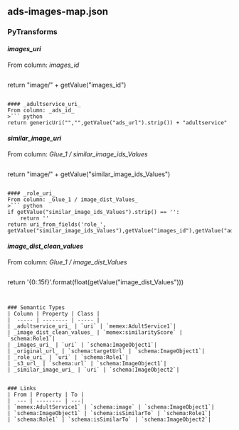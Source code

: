 ## ads-images-map.json

### PyTransforms
#### _images_uri_
From column: _images_id_
>``` python
return "image/" + getValue("images_id")
```

#### _adultservice_uri_
From column: _ads_id_
>``` python
return genericUri("","",getValue("ads_url").strip()) + "adultservice"
```

#### _similar_image_uri_
From column: _Glue_1 / similar_image_ids_Values_
>``` python
return "image/" + getValue("similar_image_ids_Values")
```

#### _role_uri_
From column: _Glue_1 / image_dist_Values_
>``` python
if getValue("similar_image_ids_Values").strip() == '':
    return ''
return uri_from_fields('role_', getValue("similar_image_ids_Values"),getValue("images_id"),getValue("ads_id"))
```

#### _image_dist_clean_values_
From column: _Glue_1 / image_dist_Values_
>``` python
return '{0:.15f}'.format(float(getValue("image_dist_Values")))
```


### Semantic Types
| Column | Property | Class |
|  ----- | -------- | ----- |
| _adultservice_uri_ | `uri` | `memex:AdultService1`|
| _image_dist_clean_values_ | `memex:similarityScore` | `schema:Role1`|
| _images_uri_ | `uri` | `schema:ImageObject1`|
| _original_url_ | `schema:targetUrl` | `schema:ImageObject1`|
| _role_uri_ | `uri` | `schema:Role1`|
| _s3_url_ | `schema:url` | `schema:ImageObject1`|
| _similar_image_uri_ | `uri` | `schema:ImageObject2`|


### Links
| From | Property | To |
|  --- | -------- | ---|
| `memex:AdultService1` | `schema:image` | `schema:ImageObject1`|
| `schema:ImageObject1` | `schema:isSimilarTo` | `schema:Role1`|
| `schema:Role1` | `schema:isSimilarTo` | `schema:ImageObject2`|